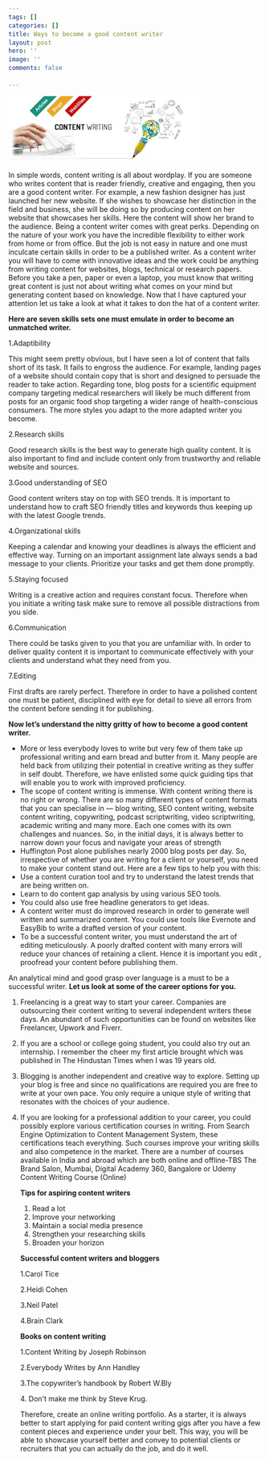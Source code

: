 ```yaml
---
tags: []
categories: []
title: Ways to become a good content writer
layout: post
hero: ''
image: ''
comments: false

---
```

![](/uploads/content-ww.jpg)

In simple words, content writing is all about wordplay. If you are someone who writes content that is reader friendly, creative and engaging, then you are a good content writer. For example, a new fashion designer has just launched her new website. If she wishes to showcase her distinction in the field and business, she will be doing so by producing content on her website that showcases her skills. Here the content will show her brand to the audience. Being a content writer comes with great perks. Depending on the nature of your work you have the incredible flexibility to either work from home or from office. But the job is not easy in nature and one must inculcate certain skills in order to be a published writer. As a content writer you will have to come with innovative ideas and the work could be anything from writing content for websites, blogs, technical or research papers. Before you take a pen, paper or even a laptop, you must know that writing great content is just not about writing what comes on your mind but generating content based on knowledge. Now that I have captured your attention let us take a look at what it takes to don the hat of a content writer.

**Here are seven skills sets one must emulate in order to become an unmatched writer.**

1\.Adaptibility

This might seem pretty obvious, but I have seen a lot of content that falls short of its task. It fails to engross the audience. For example, landing pages of a website should contain copy that is short and designed to persuade the reader to take action. Regarding tone, blog posts for a scientific equipment company targeting medical researchers will likely be much different from posts for an organic food shop targeting a wider range of health-conscious consumers. The more styles you adapt to the more adapted writer you become.

2\.Research skills

Good research skills is the best way to generate high quality content. It is also important to find and include content only from trustworthy and reliable website and sources.

3\.Good understanding of SEO

Good content writers stay on top with SEO trends. It is important to understand how to craft SEO friendly titles and keywords thus keeping up with the latest Google trends.

4\.Organizational skills

Keeping a calendar and knowing your deadlines is always the efficient and effective way. Turning on an important assignment late always sends a bad message to your clients. Prioritize your tasks and get them done promptly.

5\.Staying focused

Writing is a creative action and requires constant focus. Therefore when you initiate a writing task make sure to remove all possible distractions from you side.

6\.Communication

There could be tasks given to you that you are unfamiliar with. In order to deliver quality content it is important to communicate effectively with your clients and understand what they need from you.

7\.Editing

First drafts are rarely perfect. Therefore in order to have a polished content one must be patient, disciplined with eye for detail to sieve all errors from the content before sending it for publishing.

**Now let’s understand the nitty gritty of how to become a good content writer.**

* More or less everybody loves to write but very few of them take up professional writing and earn bread and butter from it. Many people are held back from utilizing their potential in creative writing as they suffer in self doubt. Therefore, we have enlisted some quick guiding tips that will enable you to work with improved proficiency.
* The scope of content writing is immense. With content writing there is no right or wrong. There are so many different types of content formats that you can specialise in ⁠— blog writing, SEO content writing, website content writing, copywriting, podcast scriptwriting, video scriptwriting, academic writing and many more. Each one comes with its own challenges and nuances. So, in the initial days, it is always better to narrow down your focus and navigate your areas of strength
* Huffington Post alone publishes nearly 2000 blog posts per day. So, irrespective of whether you are writing for a client or yourself, you need to make your content stand out. Here are a few tips to help you with this:
* Use a content curation tool and try to understand the latest trends that are being written on.
* Learn to do content gap analysis by using various SEO tools.
* You could also use free headline generators to get ideas.
* A content writer must do improved research in order to generate well written and summarized content. You could use tools like Evernote and EasyBib to write a drafted version of your content.
* To be a successful content writer, you must understand the art of editing meticulously. A poorly drafted content with many errors will reduce your chances of retaining a client. Hence it is important you edit , proofread your content before publishing them.

An analytical mind and good grasp over language is a must to be a successful writer. **Let us look at some of the career options for you.**

1. Freelancing is a great way to start your career. Companies are outsourcing their content writing to several independent writers these days. An abundant of such opportunities can be found on websites like Freelancer, Upwork and Fiverr.
2. If you are a school or college going student, you could also try out an internship. I remember the cheer my first article brought which was published in The Hindustan Times when I was 19 years old.
3. Blogging is another independent and creative way to explore. Setting up your blog is free and since no qualifications are required you are free to write at your own pace. You only require a unique style of writing that resonates with the choices of your audience.
4. If you are looking for a professional addition to your career, you could possibly explore various certification courses in writing. From Search Engine Optimization to Content Management System, these certifications teach everything. Such courses improve your writing skills and also competence in the market. There are a number of courses available in India and abroad which are both online and offline-TBS The Brand Salon, Mumbai, Digital Academy 360, Bangalore or Udemy Content Writing Course (Online)

   **Tips for aspiring content writers**
   1. Read a lot
   2. Improve your networking
   3. Maintain a social media presence
   4. Strengthen your researching skills
   5. Broaden your horizon

   **Successful content writers and bloggers**

   1\.Carol Tice

   2\.Heidi Cohen

   3\.Neil Patel

   4\.Brain Clark

   **Books on content writing**

   1\.Content Writing by Joseph Robinson

   2\.Everybody Writes by Ann Handley

   3\.The copywriter’s handbook by Robert W.Bly

   4\. Don't make me think by Steve Krug.

   Therefore, create an online writing portfolio. As a starter, it is always better to start applying for paid content writing gigs after you have a few content pieces and experience under your belt. This way, you will be able to showcase yourself better and convey to potential clients or recruiters that you can actually do the job, and do it well.

       